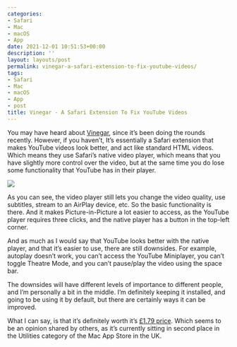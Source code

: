 ```yaml
---
categories:
- Safari
- Mac
- macOS
- App
date: 2021-12-01 10:51:53+00:00
description: ''
layout: layouts/post
permalink: vinegar-a-safari-extension-to-fix-youtube-videos/
tags:
- Safari
- Mac
- macOS
- App
- post
title: Vinegar - A Safari Extension To Fix YouTube Videos
---
```


You may have heard about [Vinegar](https://andadinosaur.com/launch-vinegar), since it’s been doing the rounds recently. However, if you haven’t, It’s essentially a Safari extension that makes YouTube videos look better, and act like standard HTML videos. Which means they use Safari’s native video player, which means that you have slightly more control over the video, but at the same time you do lose some functionality that YouTube has in their player.

<img src="https://chrishannah.me/images/2021/12/Screenshot-2021-12-01-at-10.34.58.png" caption="">

As you can see, the video player still lets you change the video quality, use subtitles, stream to an AirPlay device, etc. So the basic functionality is there. And it makes Picture-in-Picture a lot easier to access, as the YouTube player requires three clicks, and the native player has a button in the top-left corner.

And as much as I would say that YouTube looks better with the native player, and that it’s easier to use, there are still downsides. For example, autoplay doesn’t work, you can’t access the YouTube Miniplayer, you can’t toggle Theatre Mode, and you can’t pause/play the video using the space bar.

The downsides will have different levels of importance to different people, and I’m personally a bit in the middle. I’m definitely keeping it installed, and going to be using it by default, but there are certainly ways it can be improved.

What I can say, is that it’s definitely worth it’s [£1.79 price](https://apps.apple.com/gb/app/vinegar-tube-cleaner/id1591303229). Which seems to be an opinion shared by others, as it’s currently sitting in second place in the Utilities category of the Mac App Store in the UK.
